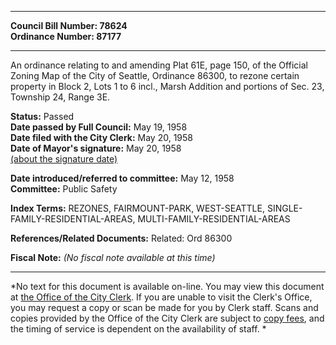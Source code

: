* * * * *  
  
**Council Bill Number: [](#h0)[](#h2)78624**   
**Ordinance Number: 87177**  
  
* * * * *  
  
An ordinance relating to and amending Plat 61E, page 150, of the Official Zoning Map of the City of Seattle, Ordinance 86300, to rezone certain property in Block 2, Lots 1 to 6 incl., Marsh Addition and portions of Sec. 23, Township 24, Range 3E.  
  
**Status:** Passed   
**Date passed by Full Council:** May 19, 1958   
**Date filed with the City Clerk:** May 20, 1958   
**Date of Mayor's signature:** May 20, 1958   
[(about the signature date)](/~public/approvaldate.htm)   
  
  
**Date introduced/referred to committee:** May 12, 1958   
**Committee:** Public Safety   
  
**Index Terms:** REZONES, FAIRMOUNT-PARK, WEST-SEATTLE, SINGLE-FAMILY-RESIDENTIAL-AREAS, MULTI-FAMILY-RESIDENTIAL-AREAS  
  
**References/Related Documents:** Related: Ord 86300  
  
**Fiscal Note:** *(No fiscal note available at this time)*  
  
* * * * *  
  
*No text for this document is available on-line. You may view this document at [the Office of the City Clerk](http://www.seattle.gov/leg/clerk/contactUs.htm). If you are unable to visit the Clerk's Office, you may request a copy or scan be made for you by Clerk staff. Scans and copies provided by the Office of the City Clerk are subject to [copy fees](http://clerk.seattle.gov/~public/clerkfees.htm), and the timing of service is dependent on the availability of staff. *  
  
  
